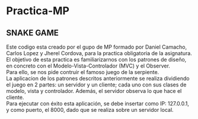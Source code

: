 # Practica-MP  
## SNAKE GAME  
Este codigo esta creado por el gupo de MP formado por Daniel Camacho, Carlos Lopez y Jherel Cordova, para la practica obligatoria de la asignatura.  
El objetivo de esta practica es familiarizarnos con los patrones de diseño, en concreto con el Modelo-Vista-Controlador (MVC) y el Observer.  
Para ello, se nos pide contruir el famoso juego de la serpiente.  
La aplicacion de los patrones descritos anteriormente se realiza dividiendo el juego en 2 partes: un servidor y un cliente; cada uno con sus clases de modelo, vista y controlador. Además, el servidor observa lo que hace el cliente.  
Para ejecutar con éxito esta aplicación, se debe insertar como IP: 127.0.0.1, y como puerto, el 8000, dado que se realiza sobre un servidor local.  
